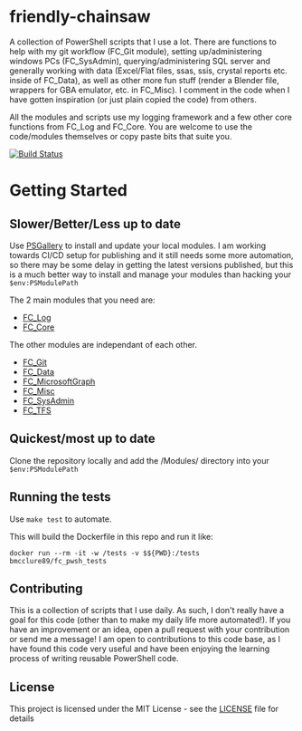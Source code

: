 # friendly-chainsaw
A collection of PowerShell scripts that I use a lot. There are functions to help with my git workflow (FC_Git module), setting up/administering windows PCs (FC_SysAdmin), querying/administering SQL server and generally working with data (Excel/Flat files, ssas, ssis, crystal reports etc. inside of FC_Data), as well as other more fun stuff (render a Blender file, wrappers for GBA emulator, etc. in FC_Misc). I comment in the code when I have gotten inspiration (or just plain copied the code) from others. 

All the modules and scripts use my logging framework and a few other core functions from FC_Log and FC_Core. You are welcome to use the code/modules themselves or copy paste bits that suite you. 

[![Build Status](https://dev.azure.com/brandonmcclure89/friendly-chainsaw/_apis/build/status/brandonmcclure.friendly-chainsaw?branchName=master)](https://dev.azure.com/brandonmcclure89/friendly-chainsaw/_build/latest?definitionId=10&branchName=master)

# Getting Started
## Slower/Better/Less up to date

Use [PSGallery](https://www.powershellgallery.com/) to install and update your local modules. I am working towards CI/CD setup for publishing and it still needs some more automation, so there may be some delay in getting the latest versions published, but this is a much better way to install and manage your modules than hacking your `$env:PSModulePath` 

The 2 main modules that you need are:
* [FC_Log](https://www.powershellgallery.com/packages/FC_Log)
* [FC_Core](https://www.powershellgallery.com/packages/FC_Core)

The other modules are independant of each other.
* [FC_Git](https://www.powershellgallery.com/packages/FC_Git)
* [FC_Data](https://www.powershellgallery.com/packages/FC_Data)
* [FC_MicrosoftGraph](https://www.powershellgallery.com/packages/FC_MicrosoftGraph)
* [FC_Misc](https://www.powershellgallery.com/packages/FC_Misc)
* [FC_SysAdmin](https://www.powershellgallery.com/packages/FC_SysAdmin)
* [FC_TFS](https://www.powershellgallery.com/packages/FC_TFS)

## Quickest/most up to date

Clone the repository locally and add the /Modules/ directory into your `$env:PSModulePath`

## Running the tests

Use `make test` to automate. 

This will build the Dockerfile in this repo and run it like:
```
docker run --rm -it -w /tests -v $${PWD}:/tests bmcclure89/fc_pwsh_tests
```

## Contributing

This is a collection of scripts that I use daily. As such, I don't really have a goal for this code (other than to make my daily life more automated!). If you have an improvement or an idea, open a pull request with your contribution or send me a message! I am open to contributions to this code base, as I have found this code very useful and have been enjoying the learning process of writing reusable PowerShell code.

## License

This project is licensed under the MIT License - see the [LICENSE](LICENSE) file for details
